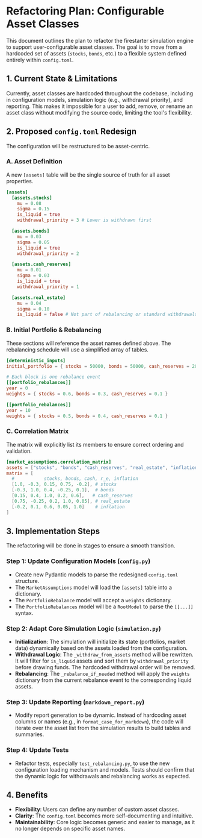 # Refactoring Plan: Configurable Asset Classes

This document outlines the plan to refactor the firestarter simulation engine to support
user-configurable asset classes. The goal is to move from a hardcoded set of assets
(`stocks`, `bonds`, etc.) to a flexible system defined entirely within `config.toml`.

## 1. Current State & Limitations

Currently, asset classes are hardcoded throughout the codebase, including in configuration
models, simulation logic (e.g., withdrawal priority), and reporting. This makes it
impossible for a user to add, remove, or rename an asset class without modifying the
source code, limiting the tool's flexibility.

## 2. Proposed `config.toml` Redesign

The configuration will be restructured to be asset-centric.

### A. Asset Definition

A new `[assets]` table will be the single source of truth for all asset properties.

```toml
[assets]
  [assets.stocks]
    mu = 0.08
    sigma = 0.15
    is_liquid = true
    withdrawal_priority = 3 # Lower is withdrawn first

  [assets.bonds]
    mu = 0.03
    sigma = 0.05
    is_liquid = true
    withdrawal_priority = 2

  [assets.cash_reserves]
    mu = 0.01
    sigma = 0.03
    is_liquid = true
    withdrawal_priority = 1

  [assets.real_estate]
    mu = 0.04
    sigma = 0.10
    is_liquid = false # Not part of rebalancing or standard withdrawals
```

### B. Initial Portfolio & Rebalancing

These sections will reference the asset names defined above. The rebalancing schedule will use
a simplified array of tables.

```toml
[deterministic_inputs]
initial_portfolio = { stocks = 50000, bonds = 50000, cash_reserves = 20000 }

# Each block is one rebalance event
[[portfolio_rebalances]]
year = 0
weights = { stocks = 0.6, bonds = 0.3, cash_reserves = 0.1 }

[[portfolio_rebalances]]
year = 10
weights = { stocks = 0.5, bonds = 0.4, cash_reserves = 0.1 }
```

### C. Correlation Matrix

The matrix will explicitly list its members to ensure correct ordering and validation.

```toml
[market_assumptions.correlation_matrix]
assets = ["stocks", "bonds", "cash_reserves", "real_estate", "inflation"]
matrix = [
  #           stocks, bonds, cash, r_e, inflation
  [1.0, -0.3, 0.15, 0.75, -0.2], # stocks
  [-0.3, 1.0, 0.4, -0.25, 0.1],  # bonds
  [0.15, 0.4, 1.0, 0.2, 0.6],   # cash_reserves
  [0.75, -0.25, 0.2, 1.0, 0.05], # real_estate
  [-0.2, 0.1, 0.6, 0.05, 1.0]    # inflation
]
```

## 3. Implementation Steps

The refactoring will be done in stages to ensure a smooth transition.

### Step 1: Update Configuration Models (`config.py`)

- Create new Pydantic models to parse the redesigned `config.toml` structure.
- The `MarketAssumptions` model will load the `[assets]` table into a dictionary.
- The `PortfolioRebalance` model will accept a `weights` dictionary.
- The `PortfolioRebalances` model will be a `RootModel` to parse the `[[...]]` syntax.

### Step 2: Adapt Core Simulation Logic (`simulation.py`)

- **Initialization**: The simulation will initialize its state (portfolios, market data)
  dynamically based on the assets loaded from the configuration.
- **Withdrawal Logic**: The `_withdraw_from_assets` method will be rewritten. It will
  filter for `is_liquid` assets and sort them by `withdrawal_priority` before drawing
  funds. The hardcoded withdrawal order will be removed.
- **Rebalancing**: The `_rebalance_if_needed` method will apply the `weights` dictionary
  from the current rebalance event to the corresponding liquid assets.

### Step 3: Update Reporting (`markdown_report.py`)

- Modify report generation to be dynamic. Instead of hardcoding asset columns or names
  (e.g., in `format_case_for_markdown`), the code will iterate over the asset list
  from the simulation results to build tables and summaries.

### Step 4: Update Tests

- Refactor tests, especially `test_rebalancing.py`, to use the new configuration
  loading mechanism and models. Tests should confirm that the dynamic logic for
  withdrawals and rebalancing works as expected.

## 4. Benefits

- **Flexibility**: Users can define any number of custom asset classes.
- **Clarity**: The `config.toml` becomes more self-documenting and intuitive.
- **Maintainability**: Core logic becomes generic and easier to manage, as it no longer
  depends on specific asset names.
